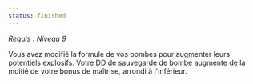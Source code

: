 ```yaml
---
status: finished
---
```

*Requis : Niveau 9*

Vous avez modifié la formule de vos bombes pour augmenter leurs potentiels explosifs. Votre DD de sauvegarde de bombe augmente de la moitié de votre bonus de maîtrise, arrondi à l'inférieur.